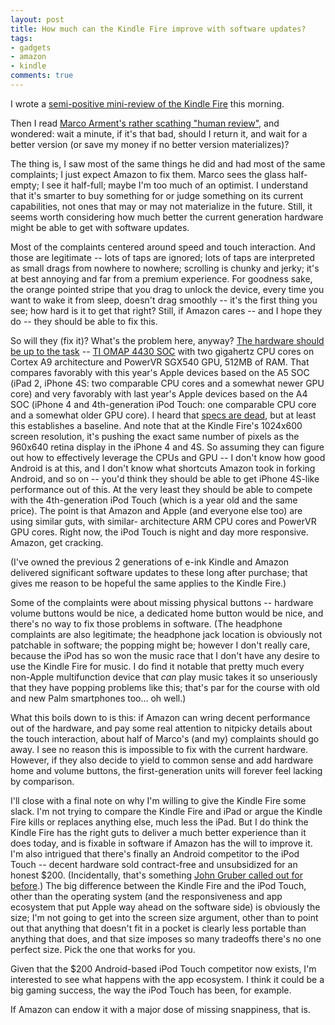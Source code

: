```yaml
---
layout: post
title: How much can the Kindle Fire improve with software updates?
tags:
- gadgets
- amazon
- kindle
comments: true
---
```

I wrote a [semi-positive mini-review of the Kindle Fire](http://blog.metamatt.com/blog/2011/11/17/kindle-fire-first-impressions/) this morning.

Then I read [Marco Arment's rather scathing "human review"](http://www.marco.org/2011/11/17/kindle-fire-review), and wondered: wait a minute, if it's that bad, should I return it, and wait for a better version (or save my money if no better version materializes)?

The thing is, I saw most of the same things he did and had most of the same
complaints; I just expect Amazon to fix them. Marco sees the glass half-empty;
I see it half-full; maybe I'm too much of an optimist. I understand that it's
smarter to buy something for or judge something on its current capabilities,
not ones that may or may not materialize in the future. Still, it seems worth
considering how much better the current generation hardware might be able to
get with software updates.

Most of the complaints centered around speed and touch interaction. And those
are legitimate -- lots of taps are ignored; lots of taps are interpreted as
small drags from nowhere to nowhere; scrolling is chunky and jerky; it's at
best annoying and far from a premium experience. For goodness sake, the orange
pointed stripe that you drag to unlock the device, every time you want to wake
it from sleep, doesn't drag smoothly -- it's the first thing you see; how hard
is it to get that right? Still, if Amazon cares -- and I hope they do -- they
should be able to fix this.

So will they (fix it)? What's the problem here, anyway? [The hardware should be up to the task](http://www.anandtech.com/show/5117/amazon-kindle-fire-tore-down-has-512mb-of-ram) -- [TI OMAP 4430 SOC](http://en.wikipedia.org/wiki/Texas_Instruments_OMAP#OMAP_4) with two
gigahertz CPU cores on Cortex A9 architecture and PowerVR SGX540 GPU, 512MB of
RAM. That compares favorably with this year's Apple devices based on the A5
SOC (iPad 2, iPhone 4S: two comparable CPU cores and a somewhat newer GPU
core) and very favorably with last year's Apple devices based on the A4 SOC
(iPhone 4 and 4th-generation iPod Touch: one comparable CPU core and a
somewhat older GPU core). I heard that [specs are dead](http://daringfireball.net/linked/2011/11/14/siegler-specs), but at least
this establishes a baseline. And note that at the Kindle Fire's 1024x600
screen resolution, it's pushing the exact same number of pixels as the 960x640
retina display in the iPhone 4 and 4S. So assuming they can figure out how to
effectively leverage the CPUs and GPU -- I don't know how good Android is at
this, and I don't know what shortcuts Amazon took in forking Android, and so
on -- you'd think they should be able to get iPhone 4S-like performance out of
this. At the very least they should be able to compete with the 4th-generation
iPod Touch (which is a year old and the same price). The point is that Amazon
and Apple (and everyone else too) are using similar guts, with similar-
architecture ARM CPU cores and PowerVR GPU cores. Right now, the iPod Touch is
night and day more responsive. Amazon, get cracking.

(I've owned the previous 2 generations of e-ink Kindle and Amazon delivered
significant software updates to these long after purchase; that gives me
reason to be hopeful the same applies to the Kindle Fire.)

Some of the complaints were about missing physical buttons -- hardware volume
buttons would be nice, a dedicated home button would be nice, and there's no
way to fix those problems in software. (The headphone complaints are also
legitimate; the headphone jack location is obviously not patchable in
software; the popping might be; however I don't really care, because the iPod
has so won the music race that I don't have any desire to use the Kindle Fire
for music. I do find it notable that pretty much every non-Apple multifunction
device that *can* play music takes it so unseriously that they have popping
problems like this; that's par for the course with old and new Palm
smartphones too… oh well.)

What this boils down to is this: if Amazon can wring decent performance out of
the hardware, and pay some real attention to nitpicky details about the touch
interaction, about half of Marco's (and my) complaints should go away. I see
no reason this is impossible to fix with the current hardware. However, if
they also decide to yield to common sense and add hardware home and volume
buttons, the first-generation units will forever feel lacking by comparison.

I'll close with a final note on why I'm willing to give the Kindle Fire some
slack. I'm not trying to compare the Kindle Fire and iPad or argue the Kindle
Fire kills or replaces anything else, much less the iPad. But I do think the
Kindle Fire has the right guts to deliver a much better experience than it
does today, and is fixable in software if Amazon has the will to improve it.
I'm also intrigued that there's finally an Android competitor to the iPod
Touch -- decent hardware sold contract-free and unsubsidized for an honest
$200. (Incidentally, that's something [John Gruber called out for before](http://daringfireball.net/2010/11/apples_pricing_advantage).) The big
difference between the Kindle Fire and the iPod Touch, other than the
operating system (and the responsiveness and app ecosystem that put Apple way
ahead on the software side) is obviously the size; I'm not going to get into
the screen size argument, other than to point out that anything that doesn't
fit in a pocket is clearly less portable than anything that does, and that
size imposes so many tradeoffs there's no one perfect size. Pick the one that
works for you.

Given that the $200 Android-based iPod Touch competitor now exists, I'm
interested to see what happens with the app ecosystem. I think it could be a
big gaming success, the way the iPod Touch has been, for example.

If Amazon can endow it with a major dose of missing snappiness, that is.
